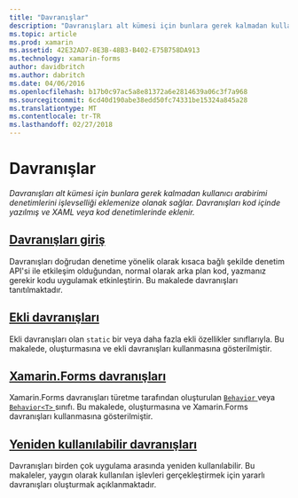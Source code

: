 ```yaml
---
title: "Davranışlar"
description: "Davranışları alt kümesi için bunlara gerek kalmadan kullanıcı arabirimi denetimlerini işlevselliği eklemenize olanak sağlar. Davranışları kod içinde yazılmış ve XAML veya kod denetimlerinde eklenir."
ms.topic: article
ms.prod: xamarin
ms.assetid: 42E32AD7-8E3B-48B3-B402-E75B758DA913
ms.technology: xamarin-forms
author: davidbritch
ms.author: dabritch
ms.date: 04/06/2016
ms.openlocfilehash: b17b0c97ac5a8e81372a6e2814639a06c3f7a968
ms.sourcegitcommit: 6cd40d190abe38edd50fc74331be15324a845a28
ms.translationtype: MT
ms.contentlocale: tr-TR
ms.lasthandoff: 02/27/2018
---
```

# <a name="behaviors"></a>Davranışlar

_Davranışları alt kümesi için bunlara gerek kalmadan kullanıcı arabirimi denetimlerini işlevselliği eklemenize olanak sağlar. Davranışları kod içinde yazılmış ve XAML veya kod denetimlerinde eklenir._

## <a name="introduction-to-behaviorsintroductionmd"></a>[Davranışları giriş](introduction.md)

Davranışları doğrudan denetime yönelik olarak kısaca bağlı şekilde denetim API'si ile etkileşim olduğundan, normal olarak arka plan kod, yazmanız gerekir kodu uygulamak etkinleştirin. Bu makalede davranışları tanıtılmaktadır.

## <a name="attached-behaviorsattachedmd"></a>[Ekli davranışları](attached.md)

Ekli davranışları olan `static` bir veya daha fazla ekli özellikler sınıflarıyla. Bu makalede, oluşturmasına ve ekli davranışları kullanmasına gösterilmiştir.

## <a name="xamarinforms-behaviorscreatingmd"></a>[Xamarin.Forms davranışları](creating.md)

Xamarin.Forms davranışları türetme tarafından oluşturulan [ `Behavior` ](https://developer.xamarin.com/api/type/Xamarin.Forms.Behavior/) veya [ `Behavior<T>` ](https://developer.xamarin.com/api/type/Xamarin.Forms.Behavior%3CT%3E/) sınıfı. Bu makalede, oluşturmasına ve Xamarin.Forms davranışları kullanmasına gösterilmiştir.

## <a name="reusable-behaviorsreusableindexmd"></a>[Yeniden kullanılabilir davranışları](reusable/index.md)

Davranışları birden çok uygulama arasında yeniden kullanılabilir. Bu makaleler, yaygın olarak kullanılan işlevleri gerçekleştirmek için yararlı davranışları oluşturmak açıklanmaktadır.

